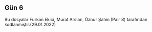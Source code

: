 ## Gün 6 
Bu dosyalar Furkan Ekici, Murat Arslan, Öznur Şahin (Pair 8) tarafından kodlanmıştır.(29.01.2022)
